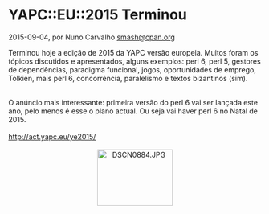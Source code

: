 
# YAPC::EU::2015 Terminou

 2015-09-04, por Nuno Carvalho <smash@cpan.org>

Terminou hoje a edição de 2015 da YAPC versão europeia. Muitos foram os tópicos discutidos e apresentados, alguns exemplos: perl 6, perl 5, gestores de dependências, paradigma funcional, jogos, oportunidades de emprego, Tolkien, mais perl 6, concorrência, paralelismo e textos bizantinos (sim).<div><br /></div><div>O anúncio mais interessante: primeira versão do perl 6 vai ser lançada este ano, pelo menos é esse o plano actual. Ou seja vai haver perl 6 no Natal de 2015.</div><div><br /></div><div><a href="http://act.yapc.eu/ye2015/">http://act.yapc.eu/ye2015/</a></div><div><br /></div><div><a href="http://perl.pt/DSCN0884.JPG"><img alt="DSCN0884.JPG" src="%%BASE_URI%%imgs/DSCN0884-thumb-150x112-52.jpg" class="mt-image-center" style="text-align: center; display: block; margin: 0 auto 20px;" height="112" width="150" /></a></div><div><br /></div>
